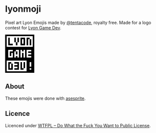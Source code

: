# lyonmoji

Pixel art Lyon Emojis made by [@tentacode](http://tentacode.net), royalty free. Made for a logo contest for [Lyon Game Dev](http://lyongamedev.pro/).

![](./images/lyongamedev.png)

## About

These emojis were done with [asesprite](https://www.aseprite.org/).

## Licence

Licenced under [WTFPL – Do What the Fuck You Want to Public License](http://www.wtfpl.net/).
